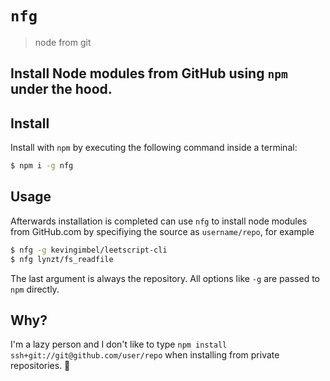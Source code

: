 # `nfg`
> node from git
## Install Node modules from GitHub using `npm` under the hood.

## Install

Install with `npm` by executing the following command inside a terminal:

```sh
$ npm i -g nfg
```

## Usage

Afterwards installation is completed can use `nfg` to install node modules from GitHub.com by specifiying the source as `username/repo`, for example

```sh
$ nfg -g kevingimbel/leetscript-cli
$ nfg lynzt/fs_readfile
```

The last argument is always the repository. All options like `-g` are passed to `npm` directly.

## Why?

I'm a lazy person and I don't like to type `npm install ssh+git://git@github.com/user/repo` when installing from private repositories. 😬
